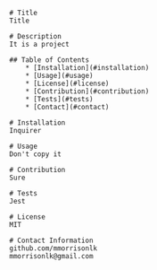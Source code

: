 
    # Title
    Title

    # Description
    It is a project

    ## Table of Contents
        * [Installation](#installation)
        * [Usage](#usage)
        * [License](#license)
        * [Contribution](#contribution)
        * [Tests](#tests)
        * [Contact](#contact)
    
    # Installation
    Inquirer

    # Usage
    Don't copy it

    # Contribution
    Sure

    # Tests
    Jest

    # License
    MIT

    # Contact Information
    github.com/mmorrisonlk
    mmorrisonlk@gmail.com

